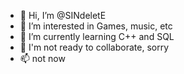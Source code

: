 - 👋 Hi, I’m @SINdeletE
- 👀 I’m interested in Games, music, etc
- 🌱 I’m currently learning C++ and SQL
- 💞️ I'm not ready to collaborate, sorry
- 📫 not now
